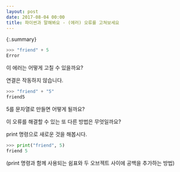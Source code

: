 ```yaml
---
layout: post
date: 2017-08-04 00:00
title: 파이썬과 말해봐요 - (에러) 오류를 고쳐보세요
---
```

{:.summary}
```python
>>> "friend" + 5
Error
```

이 에러는 어떻게 고칠 수 있을까요?

연결은 작동하지 않습니다.
```python
>>> "friend" + "5"
friend5
```
5를 문자열로 만들면 어떻게 될까요?

이 오류를 해결할 수 있는 또 다른 방법은 무엇일까요?

print 명령으로 새로운 것을 해봅시다.
```python
>>> print("friend", 5)
friend 5
```

(print 명령과 함께 사용되는 쉼표와 두 오브젝트 사이에 공백을 추가하는 방법)
